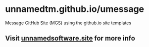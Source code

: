 # unnamedtm.github.io/umessage
Message GitHub Site (MGS) using the github.io site templates

## Visit [unnamedsoftware.site](https://unnamedsoftware.site) for more info
